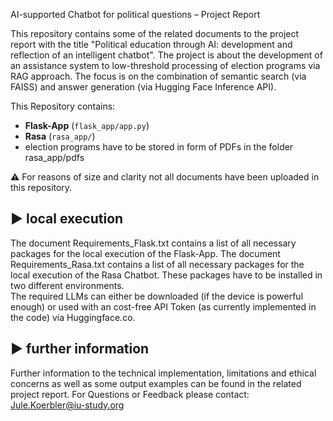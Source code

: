 AI-supported Chatbot for political questions – Project Report

This repository contains some of the related documents to the project report with the title "Political education through AI: development and reflection of an intelligent chatbot".
The project is about the development of an assistance system to low-threshold processing of election programs via RAG approach. The focus is on the combination of semantic search (via FAISS) and answer generation (via Hugging Face Inference API).

This Repository contains:
- **Flask-App** (`flask_app/app.py`)
- **Rasa** (`rasa_app/`)
- election programs have to be stored in form of PDFs in the folder rasa_app/pdfs
  
⚠️ For reasons of size and clarity not all documents have been uploaded in this repository. 

## ▶️ local execution
The document Requirements_Flask.txt contains a list of all necessary packages for the local execution of the Flask-App.
The document Requirements_Rasa.txt contains a list of all necessary packages for the local execution of the Rasa Chatbot.
These packages have to be installed in two different environments.  
The required LLMs can either be downloaded (if the device is powerful enough) or used with an cost-free API Token (as currently implemented in the code) via Huggingface.co.

## ▶️ further information
Further information to the technical implementation, limitations and ethical concerns as well as some output examples can be found in the related project report. 
For Questions or Feedback please contact: Jule.Koerbler@iu-study.org
